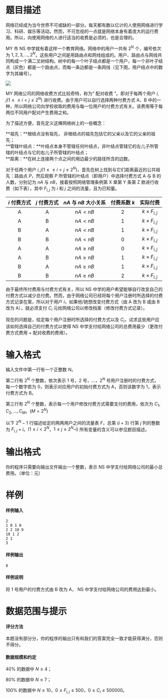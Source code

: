 
# 题目描述

网络已经成为当今世界不可或缺的一部分。每天都有数以亿计的人使用网络进行学习、科研、娱乐等活动。然而，不可忽视的一点就是网络本身有着庞大的运行费用。所以，向使用网络的人进行适当的收费是必须的，也是合理的。

MY 市 NS 中学就有着这样一个教育网络。网络中的用户一共有 $2^N$ 个，编号依次为 $1, 2, 3, \ldots, 2^N$。这些用户之间是用路由点和网线组成的。用户、路由点与网线共同构成一个满二叉树结构。树中的每一个叶子结点都是一个用户，每一个非叶子结点（灰色）都是一个路由点，而每一条边都是一条网线（见下图，用户结点中的数字为其编号）。

![](/source/guoj/1247/img/aHR0cHM6Ly93d3cud2p5eXkudG9wL3dwLWNvbnRlbnQvdXBsb2Fkcy8yMDE5LzA2LzIwMTkwNjIzMTc1Mi5wbmc=.png)

MY 网络公司的网络收费方式比较奇特，称为“ 配对收费 ”。即对于每两个用户 $i,j(1≤\leqslant i<j\leqslant 2^N)$ 进行收费。由于用户可以自行选择两种付费方式 A、B 中的一种，所以网络公司向学校收取的费用与每一位用户的付费方式有关。该费用等于每两位不同用户配对产生费用之和。

为了描述方便，首先定义这棵网络树上的一些概念：

**祖先：**根结点没有祖先， 非根结点的祖先包括它的父亲以及它的父亲的祖先；  
**管辖叶结点：**叶结点本身不管辖任何叶结点，非叶结点管辖它的左儿子所管辖的叶结点与它的右儿子所管辖的叶结点；  
**距离：**在树上连接两个点之间的用边最少的路径所含的边数。

对于任两个用户 $i,j(1≤\leqslant i<j\leqslant 2^N)$，首先在树上找到与它们距离最近的公共祖先：路由点 $P$，然后观察 $P$ 所管辖的叶结点（即用户）中选择付费方式 A 与 B 的人数，分别记为 $nA$ 与 $nB$，接着按照网络管理条例第 X 章第 Y 条第 Z 款进行收费（如下表），其中 $F_{i,j}$ 为 $i$ 和 $j$ 之间的流量，且为已知量。

|$i$ 付费方式|$j$ 付费方式|$nA$ 与 $nB$ 大小关系|付费系数 $k$|实际付费|
|:-:|:-:|:-:|:-:|:-:|
|A|A|$nA<nB$|$2$|$k\times F_{i,j}$|
|A|B|$nA<nB$|$1$|$k\times F_{i,j}$|
|B|A|$nA<nB$|$1$|$k\times F_{i,j}$|
|B|B|$nA<nB$|$0$|$k\times F_{i,j}$|
|A|A|$nA\geqslant nB$|$0$|$k\times F_{i,j}$|
|A|B|$nA\geqslant nB$|$1$|$k\times F_{i,j}$|
|B|A|$nA\geqslant nB$|$1$|$k\times F_{i,j}$|
|B|B|$nA\geqslant nB$|$2$|$k\times F_{i,j}$|

由于最终所付费用与付费方式有关，所以 NS 中学的用户希望能够自行改变自己的付费方式以减少总付费。然而，由于网络公司已经将每个用户注册时所选择的付费方式记录在案，所以对于用户 $i$，如果他/她想改变付费方式（由 A 改为 B 或由 B 改为 A），就必须支付 $C_i$ 元给网络公司以修改档案（修改付费方式记录）。

现在的问题是，给定每个用户注册时所选择的付费方式以及 $C_i$，试求这些用户应该如何选择自己的付费方式以使得 NS 中学支付给网络公司的总费用最少（更改付费方式费用 $+$ 配对收费的费用）。

# 输入格式

输入文件中第一行有一个正整数 $N$。

第二行有 $2^N$ 个整数，依次表示 $1$ 号，$2$ 号，$\ldots$，$2^N$ 号用户注册时的付费方式，每一个数字若为 $0$，则表示对应用户的初始付费方式为 A，否则该数字为 $1$，表示付费方式为 B。

第三行有 $2^N$ 个整数，表示每一个用户修改付费方式需要支付的费用，依次为 $C_1,C_2,\ldots,C_M$。$(M=2^N)$

以下 $2^N-1$ 行描述给定的两两用户之间的流量表 $F$，总第 $(i+3)$ 行第 $j$ 列的整数为 $F_{i,j}+i$。$(1\leqslant i<2^N$，$1\leqslant j\leqslant 2^N – i)$ 所有变量的含义可以参见题目描述。

# 输出格式

你的程序只需要向输出文件输出一个整数，表示 NS 中学支付给网络公司的最小总费用。（单位：元）

# 样例

#### 样例输入
```plain
2
1 0 1 0
2 2 10 9
10 1 2
2 1
3
```
#### 样例输出
```plain
8
```
#### 样例说明
将 $1$ 号用户的付费方式由 B 改为 A， NS 中学支付给网络公司的费用达到最小。

# 数据范围与提示

#### 评分方法

本题没有部分分，你的程序的输出只有和我们的答案完全一致才能获得满分，否则不得分。

#### 数据规模和约定
$40\%$ 的数据中 $N\leqslant 4$；

$80\%$ 的数据中 $N\leqslant 7$；

$100\%$ 的数据中 $N\leqslant 10$，$0\leqslant F_{i,j}\leqslant 500$，$0\leqslant C_i\leqslant 500000$。

